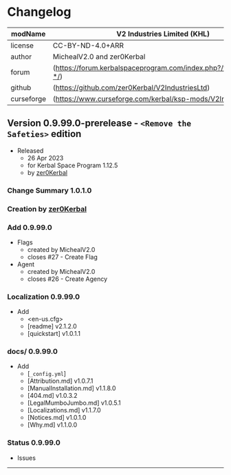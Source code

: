 # Changelog  
  
| modName    | V2 Industries Limited (KHL)                                       |
| ---------- | ----------------------------------------------------------------- |
| license    | CC-BY-ND-4.0+ARR                                                  |
| author     | MichealV2.0 and zer0Kerbal                                        |
| forum      | (https://forum.kerbalspaceprogram.com/index.php?/topic/207911-*/) |
| github     | (https://github.com/zer0Kerbal/V2IndustriesLtd)                   |
| curseforge | (https://www.curseforge.com/kerbal/ksp-mods/V2IndustriesLtd)      |

## Version 0.9.99.0-prerelease - `<Remove the Safeties>` edition

* Released
  * 26 Apr 2023
  * for Kerbal Space Program 1.12.5
  * by [zer0Kerbal](https://github.com/zer0Kerbal)

### Change Summary 1.0.1.0

### Creation by [zer0Kerbal](https://github.com/zer0Kerbal)

### Add 0.9.99.0

* Flags
  * created by MichealV2.0
  * closes #27 - Create Flag
* Agent
  * created by MichealV2.0
  * closes #26 - Create Agency

### Localization 0.9.99.0

* Add
  * <en-us.cfg>
  * [readme] v2.1.2.0
  * [quickstart] v1.0.1.1

### docs/ 0.9.99.0

* Add
  * [`_config.yml`]
  * [Attribution.md] v1.0.7.1
  * [ManualInstallation.md] v1.1.8.0
  * [404.md] v1.0.3.2
  * [LegalMumboJumbo.md] v1.0.5.1
  * [Localizations.md] v1.1.7.0
  * [Notices.md] v1.0.1.0
  * [Why.md] v1.1.0.0

### Status 0.9.99.0

* Issues

---